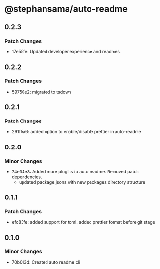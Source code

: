 # @stephansama/auto-readme

## 0.2.3

### Patch Changes

- 17e55fe: Updated developer experience and readmes

## 0.2.2

### Patch Changes

- 59750e2: migrated to tsdown

## 0.2.1

### Patch Changes

- 291f5a6: added option to enable/disable prettier in auto-readme

## 0.2.0

### Minor Changes

- 74e34e3: Added more plugins to auto readme. Removed patch dependencies.
  - updated package.jsons with new packages directory structure

## 0.1.1

### Patch Changes

- efc83fe: added support for toml. added prettier format before git stage

## 0.1.0

### Minor Changes

- 70b013d: Created auto readme cli
